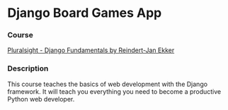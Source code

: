 # Django Board Games App

### Course

[Pluralsight - Django Fundamentals by Reindert-Jan Ekker](https://app.pluralsight.com/library/courses/django-fundamentals)

### Description

This course teaches the basics of web development with the Django framework. It will teach you everything you need to become a productive Python web developer.



